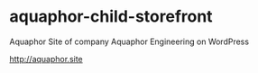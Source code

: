 # aquaphor-child-storefront
Aquaphor Site of company Aquaphor Engineering on WordPress

http://aquaphor.site
